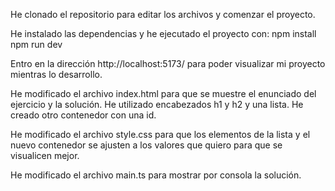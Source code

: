 He clonado el repositorio para editar los archivos y comenzar el proyecto.

He instalado las dependencias y he ejecutado el proyecto con:
    npm install
    npm run dev

Entro en la dirección http://localhost:5173/ para poder visualizar mi proyecto mientras lo desarrollo.

He modificado el archivo index.html para que se muestre el enunciado del ejercicio y la solución.
He utilizado encabezados h1 y h2 y una lista.
He creado otro contenedor con una id.

He modificado el archivo style.css para que los elementos de la lista y el nuevo contenedor se ajusten a los valores que quiero para que se visualicen mejor.

He modificado el archivo main.ts para mostrar por consola la solución.
